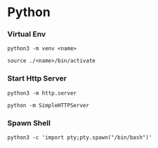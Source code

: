 # Python

### Virtual Env

```
python3 -m venv <name>
```

```
source ./<name>/bin/activate
```

### Start Http Server
```
python3 -m http.server
```
```
python -m SimpleHTTPServer
```

### Spawn Shell

```
python3 -c 'import pty;pty.spawn("/bin/bash")'
```
